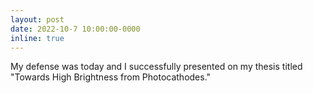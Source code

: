 ```yaml
---
layout: post
date: 2022-10-7 10:00:00-0000
inline: true
---
```


My defense was today and I successfully presented on my thesis titled "Towards High Brightness from Photocathodes."
